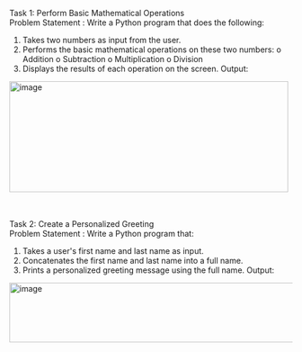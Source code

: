 Task 1: Perform Basic Mathematical Operations <br>
Problem Statement : Write a Python program that does the following: 
1. Takes two numbers as input from the user.
2. Performs the basic mathematical operations on these two numbers:
   o Addition
   o Subtraction
   o Multiplication
   o Division
3. Displays the results of each operation on the screen.
Output:
<img width="496" height="197" alt="image" src="https://github.com/user-attachments/assets/6b98643a-41d6-4b80-847d-9d2db250f2b6" />
<br><br><br>

Task 2: Create a Personalized Greeting <br>
Problem Statement : Write a Python program that: 
1. Takes a user's first name and last name as input.
2. Concatenates the first name and last name into a full name.
3. Prints a personalized greeting message using the full name.
Output:
<img width="603" height="106" alt="image" src="https://github.com/user-attachments/assets/91642609-111a-47f5-a6d4-e511cd32f56e" />
